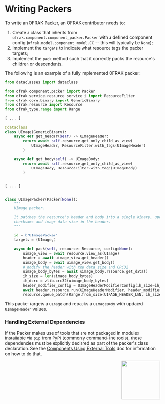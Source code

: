 # Writing Packers
To write an OFRAK [Packer](../../user-guide/component/packer.md), an OFRAK contributor needs to:

1. Create a class that inherits from `ofrak.component.component_packer.Packer` with a defined component config (`ofrak.model.component_model.CC` -- this will typically be `None`);
2. Implement the `targets` to indicate what resource tags the packer targets;
3. Implement the `pack` method such that it correctly packs the resource's children or descendants.

The following is an example of a fully implemented OFRAK packer:

```python
from dataclasses import dataclass

from ofrak.component.packer import Packer
from ofrak.service.resource_service_i import ResourceFilter
from ofrak.core.binary import GenericBinary
from ofrak.resource import Resource
from ofrak_type.range import Range

[ ... ]

@dataclass
class UImage(GenericBinary):
    async def get_header(self) -> UImageHeader:
        return await self.resource.get_only_child_as_view(
            UImageHeader, ResourceFilter.with_tags(UImageHeader)
        )

    async def get_body(self) -> UImageBody:
        return await self.resource.get_only_child_as_view(
            UImageBody, ResourceFilter.with_tags(UImageBody),
        )


[ ... ]


class UImagePacker(Packer[None]):
    """
    UImage packer.

    It patches the resource's header and body into a single binary, updating the CRC
    checksums and image data size in the header.
    """

    id = b"UImagePacker"
    targets = (UImage,)

    async def pack(self, resource: Resource, config=None):
        uimage_view = await resource.view_as(UImage)
        header = await uimage_view.get_header()
        uimage_body = await uimage_view.get_body()
        # Modify the header with the data size and CRC32
        uimage_body_bytes = await uimage_body.resource.get_data()
        ih_size = len(uimage_body_bytes)
        ih_dcrc = zlib.crc32(uimage_body_bytes)
        header_modifier_config = UImageHeaderModifierConfig(ih_size=ih_size, ih_dcrc=ih_dcrc)
        await header.resource.run(UImageHeaderModifier, header_modifier_config)
        resource.queue_patch(Range.from_size(UIMAGE_HEADER_LEN, ih_size), uimage_body_bytes)
```

This packer targets a `UImage` and repacks a `UImageBody` with updated `UImageHeader` values.


### Handling External Dependencies

If the Packer makes use of tools that are not packaged in modules installable via `pip` from 
PyPI (commonly command-line tools), these dependencies must be explicitly declared as part of the 
packer's class declaration. See the [Components Using External Tools](./external_tools.md) doc for 
information on how to do that.

<div align="right">
<img src="../../assets/square_01.png" width="125" height="125">
</div>
